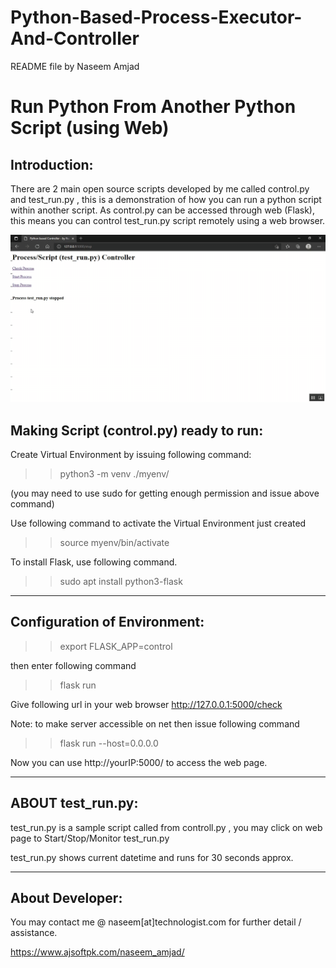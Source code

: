 # Python-Based-Process-Executor-And-Controller

README file by Naseem Amjad

Run Python From Another Python Script (using Web)
=====================================

Introduction:
-------------
There are 2 main open source scripts developed by me called control.py and test_run.py , this is a demonstration of how you can run a python script within another script. As control.py can be accessed through web (Flask), this means you can control test_run.py script remotely using a web browser.

![Gif Image to demo working of python script](python-flask-run-another-process.gif "Python based Process/Script Controller")

Making Script (control.py) ready to run:
----------------------------------------

Create Virtual Environment by issuing following command:
>> python3 -m venv ./myenv/ 

(you may need to use sudo for getting enough permission and issue above command)

Use following command to activate the Virtual Environment just created
>> source myenv/bin/activate

To install Flask, use following command.

>> sudo apt install python3-flask  

___________________________
      

Configuration of Environment:
-----------------------------

>> export FLASK_APP=control

then enter following command

>> flask run

Give following url in your web browser http://127.0.0.1:5000/check

Note: to make server accessible on net then issue following command

>> flask run --host=0.0.0.0

Now you can use http://yourIP:5000/ to access the web page.
  ___________________________


ABOUT test_run.py:
------------------

test_run.py is a sample script called from controll.py , you may click on web page to Start/Stop/Monitor test_run.py 

test_run.py shows current datetime and runs for 30 seconds approx.

______________________________

About Developer:
----------
You may contact me @ naseem[at]technologist.com for further detail / assistance.

https://www.ajsoftpk.com/naseem_amjad/
